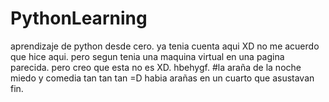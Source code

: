# PythonLearning
aprendizaje de python desde cero.
ya tenia cuenta aqui XD no me acuerdo que hice aqui.
pero segun tenia una maquina virtual en una pagina parecida.
pero creo que esta no es XD.
hbehygf.
#la araña de la noche miedo y comedia tan tan tan =D
habia arañas en un cuarto que asustavan fin.
